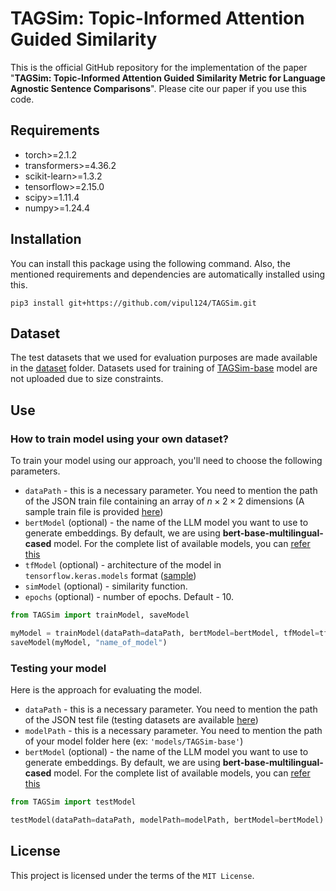 # TAGSim: Topic-Informed Attention Guided Similarity
This is the official GitHub repository for the implementation of the paper "**TAGSim: Topic-Informed Attention Guided Similarity Metric for Language Agnostic Sentence Comparisons**". Please cite our paper if you use this code.

## Requirements
- torch>=2.1.2
- transformers>=4.36.2
- scikit-learn>=1.3.2
- tensorflow>=2.15.0
- scipy>=1.11.4
- numpy>=1.24.4

## Installation
You can install this package using the following command. Also, the mentioned requirements and dependencies are automatically installed using this.
```
pip3 install git+https://github.com/vipul124/TAGSim.git
```

## Dataset
The test datasets that we used for evaluation purposes are made available in the [dataset](/dataset) folder. Datasets used for training of [TAGSim-base](/TAGSim/models/TAGSim-base) model are not uploaded due to size constraints.

## Use
### How to train model using your own dataset?
To train your model using our approach, you'll need to choose the following parameters.
- `dataPath` - this is a necessary parameter. You need to mention the path of the JSON train file containing an array of $n \times 2 \times 2$ dimensions (A sample train file is provided [here]())
- `bertModel` (optional) - the name of the LLM model you want to use to generate embeddings. By default, we are using __bert-base-multilingual-cased__ model. For the complete list of available models, you can [refer this](https://huggingface.co/transformers/v3.3.1/pretrained_models.html)
- `tfModel` (optional) - architecture of the model in `tensorflow.keras.models` format ([sample](https://github.com/vipul124/TAGSim/blob/main/TAGSim/training.py#L12-L17))
- `simModel` (optional) - similarity function.
- `epochs` (optional) - number of epochs. Default - 10.
```python
from TAGSim import trainModel, saveModel

myModel = trainModel(dataPath=dataPath, bertModel=bertModel, tfModel=tfModel, simModel=simModel, epochs=epochs)
saveModel(myModel, "name_of_model")
```

### Testing your model
Here is the approach for evaluating the model.
- `dataPath` - this is a necessary parameter. You need to mention the path of the JSON test file (testing datasets are available [here](/dataset))
- `modelPath` - this is a necessary parameter. You need to mention the path of your model folder here (ex: `'models/TAGSim-base'`)
- `bertModel` (optional) - the name of the LLM model you want to use to generate embeddings. By default, we are using __bert-base-multilingual-cased__ model. For the complete list of available models, you can [refer this](https://huggingface.co/transformers/v3.3.1/pretrained_models.html)
```python
from TAGSim import testModel

testModel(dataPath=dataPath, modelPath=modelPath, bertModel=bertModel)
```

## License
This project is licensed under the terms of the `MIT License`.
